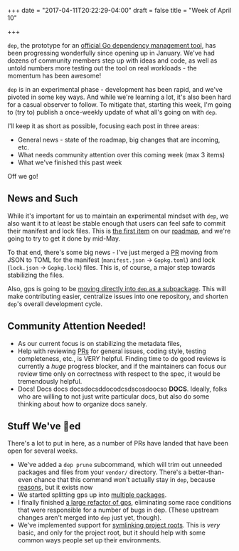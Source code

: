 +++
date = "2017-04-11T20:22:29-04:00"
draft = false
title = "Week of April 10"

+++

`dep`, the prototype for an [official Go dependency management tool](https://github.com/golang/dep), has been progressing wonderfully since opening up in January. We've had dozens of community members step up with ideas and code, as well as untold numbers more testing out the tool on real workloads - the momentum has been awesome!

`dep` is in an experimental phase - development has been rapid, and we've pivoted in some key ways. And while we're learning a lot, it's also been hard for a casual observer to follow. To mitigate that, starting this week, I'm going to (try to) publish a once-weekly update of what all's going on with `dep`.

I'll keep it as short as possible, focusing each post in three areas:

* General news - state of the roadmap, big changes that are incoming, etc.
* What needs community attention over this coming week (max 3 items)
* What we've finished this past week

Off we go!

## News and Such

While it's important for us to maintain an experimental mindset with `dep`, we also want it to at least be stable enough that users can feel safe to commit their manifest and lock files. This is [the first item]() on our [roadmap](), and we're going to try to get it done by mid-May.

To that end, there's some big news - I've just merged a [PR](https://github.com/golang/dep/pull/342) moving from JSON to TOML for the manifest (`manifest.json` -> `Gopkg.toml`) and lock (`lock.json` -> `Gopkg.lock`) files. This is, of course, a major step towards stabilizing the files.

Also, gps is going to be [moving directly into `dep` as a subpackage](https://github.com/golang/dep/issues/300). This will make contributing easier, centralize issues into one repository, and shorten `dep`'s overall development cycle.

## Community Attention Needed!

* As our current focus is on stabilizing the metadata files, 
* Help with reviewing [PRs](https://github.com/golang/dep/pulls) for general issues, coding style, testing completeness, etc., is VERY helpful. Finding time to do good reviews is currently a _huge_ progress blocker, and if the maintainers can focus our review time only on correctness with respect to the spec, it would be tremendously helpful.
* Docs! Docs docs docsdocsddocodcsdscosdoocso **DOCS**. Ideally, folks who are willing to not just write particular docs, but also do some thinking about how to organize docs sanely.

## Stuff We've 🚢ed

There's a lot to put in here, as a number of PRs have landed that have been open for several weeks.

* We've added a `dep prune` subcommand, which will trim out unneeded packages and files from your `vendor/` directory. There's a better-than-even chance that this command won't actually stay in `dep`, because [reasons](), but it exists now
* We started splitting gps up into [multiple packages](https://github.com/sdboyer/gps/pull/189).
* I finally finished [a large refactor of gps](https://github.com/sdboyer/gps/pull/196), eliminating some race conditions that were responsible for a number of bugs in dep. (These upstream changes aren't merged into `dep` just yet, though).
* We've implemented support for [symlinking project roots](https://github.com/golang/dep/pull/247). This is *very* basic, and only for the project root, but it should help with some common ways people set up their environments.
